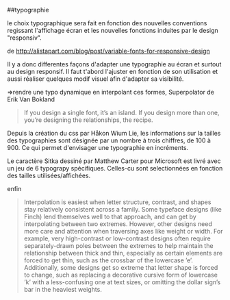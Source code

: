 ##typographie

le choix typographique sera fait en fonction des nouvelles conventions regissant l'affichage écran et les nouvelles fonctions induites par le design "responsiv".  

de <http://alistapart.com/blog/post/variable-fonts-for-responsive-design>

Il y a donc differentes façons d'adapter une typographie au écran et surtout au design responsif. Il faut t'abord l'ajuster en fonction de son utilisation et aussi réaliser quelques modif visuel afin d'adapter sa visibilité.

=>rendre une typo dynamique en interpolant ces formes, Superpolator de Erik Van Bokland

>If you design a single font, it’s an island. If you design more than one, you’re designing the relationships, the recipe.

Depuis la création du css par Håkon Wium Lie, les informations sur la tailles des typographies sont désignée par un nombre à trois chiffres, de 100 à 900. Ce qui permet d'envisager une typographie en incréments.  

Le caractère Sitka dessiné par Matthew Carter pour Microsoft est livré avec un jeu de 6 typograpy spécifiques. Celles-cu sont selectionnées en fonction des tailles utilisées/affichées.

enfin 

>Interpolation is easiest when letter structure, contrast, and shapes stay relatively consistent across a family. Some typeface designs (like Finch) lend themselves well to that approach, and can get by interpolating between two extremes. However, other designs need more care and attention when traversing axes like weight or width. For example, very high-contrast or low-contrast designs often require separately-drawn poles between the extremes to help maintain the relationship between thick and thin, especially as certain elements are forced to get thin, such as the crossbar of the lowercase ’e’. Additionally, some designs get so extreme that letter shape is forced to change, such as replacing a decorative cursive form of lowercase ’k’ with a less-confusing one at text sizes, or omitting the dollar sign’s bar in the heaviest weights.
